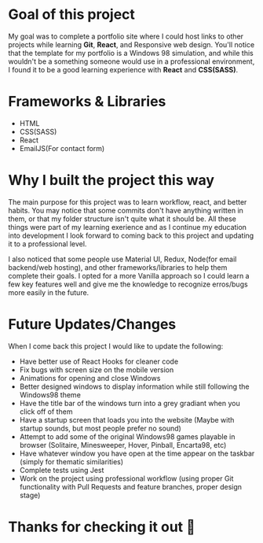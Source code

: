 # Goal of this project

My goal was to complete a portfolio site where I could host links to other projects while learning **Git**, **React**, and Responsive
web design. You'll notice that the template for my portfolio is a Windows 98 simulation, and while this wouldn't be a something
someone would use in a professional environment, I found it to be a good learning experience with **React** and **CSS(SASS)**.

# Frameworks & Libraries

- HTML
- CSS(SASS)
- React
- EmailJS(For contact form)

# Why I built the project this way

The main purpose for this project was to learn workflow, react, and better habits. You may notice that some commits don't have anything written
in them, or that my folder structure isn't quite what it should be. All these things were part of my learning exerience and as I continue my education
into development I look forward to coming back to this project and updating it to a professional level.

I also noticed that some people use Material UI, Redux, Node(for email backend/web hosting), and other frameworks/libraries to help them complete
their goals. I opted for a more Vanilla approach so I could learn a few key features well and give me the knowledge to recognize erros/bugs more
easily in the future.

# Future Updates/Changes

When I come back this project I would like to update the following:

- Have better use of React Hooks for cleaner code
- Fix bugs with screen size on the mobile version
- Animations for opening and close Windows
- Better designed windows to display information while still following the Windows98 theme
- Have the title bar of the windows turn into a grey gradiant when you click off of them
- Have a startup screen that loads you into the website (Maybe with startup sounds, but most people prefer no sound)
- Attempt to add some of the original Windows98 games playable in browser (Solitaire, Minesweeper, Hover, Pinball, Encarta98, etc)
- Have whatever window you have open at the time appear on the taskbar (simply for thematic similarities)
- Complete tests using Jest
- Work on the project using professional workflow (using proper Git functionality with Pull Requests and feature branches, proper design stage)

# Thanks for checking it out :wave:
